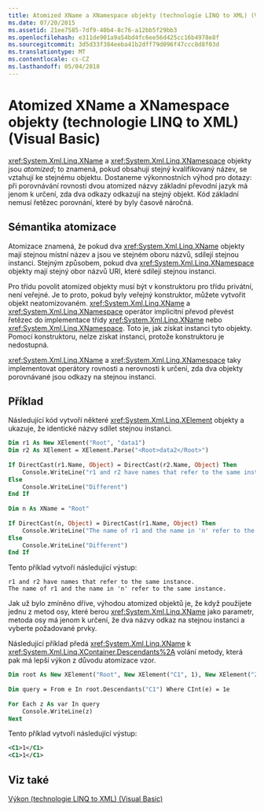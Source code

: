 ```yaml
---
title: Atomized XName a XNamespace objekty (technologie LINQ to XML) (Visual Basic)
ms.date: 07/20/2015
ms.assetid: 21ee7585-7df9-40b4-8c76-a12bb5f29bb3
ms.openlocfilehash: e311de901a9a54bd4fc6ee56d425cc16b4978e8f
ms.sourcegitcommit: 3d5d33f384eeba41b2dff79d096f47ccc8d8f03d
ms.translationtype: MT
ms.contentlocale: cs-CZ
ms.lasthandoff: 05/04/2018
---
```

# <a name="atomized-xname-and-xnamespace-objects-linq-to-xml-visual-basic"></a>Atomized XName a XNamespace objekty (technologie LINQ to XML) (Visual Basic)
<xref:System.Xml.Linq.XName> a <xref:System.Xml.Linq.XNamespace> objekty jsou *atomized*; to znamená, pokud obsahují stejný kvalifikovaný název, se vztahují ke stejnému objektu. Dostaneme výkonnostních výhod pro dotazy: při porovnávání rovnosti dvou atomized názvy základní převodní jazyk má jenom k určení, zda dva odkazy odkazují na stejný objekt. Kód základní nemusí řetězec porovnání, které by byly časově náročná.  
  
## <a name="atomization-semantics"></a>Sémantika atomizace  
 Atomizace znamená, že pokud dva <xref:System.Xml.Linq.XName> objekty mají stejnou místní název a jsou ve stejném oboru názvů, sdílejí stejnou instanci. Stejným způsobem, pokud dva <xref:System.Xml.Linq.XNamespace> objekty mají stejný obor názvů URI, které sdílejí stejnou instanci.  
  
 Pro třídu povolit atomized objekty musí být v konstruktoru pro třídu privátní, není veřejné. Je to proto, pokud byly veřejný konstruktor, můžete vytvořit objekt neatomizovaném. <xref:System.Xml.Linq.XName> a <xref:System.Xml.Linq.XNamespace> operátor implicitní převod převést řetězec do implementace třídy <xref:System.Xml.Linq.XName> nebo <xref:System.Xml.Linq.XNamespace>. Toto je, jak získat instanci tyto objekty. Pomocí konstruktoru, nelze získat instanci, protože konstruktoru je nedostupná.  
  
 <xref:System.Xml.Linq.XName> a <xref:System.Xml.Linq.XNamespace> taky implementovat operátory rovnosti a nerovnosti k určení, zda dva objekty porovnávané jsou odkazy na stejnou instanci.  
  
## <a name="example"></a>Příklad  
 Následující kód vytvoří některé <xref:System.Xml.Linq.XElement> objekty a ukazuje, že identické názvy sdílet stejnou instanci.  
  
```vb  
Dim r1 As New XElement("Root", "data1")  
Dim r2 As XElement = XElement.Parse("<Root>data2</Root>")  
  
If DirectCast(r1.Name, Object) = DirectCast(r2.Name, Object) Then  
    Console.WriteLine("r1 and r2 have names that refer to the same instance.")  
Else  
    Console.WriteLine("Different")  
End If  
  
Dim n As XName = "Root"  
  
If DirectCast(n, Object) = DirectCast(r1.Name, Object) Then  
    Console.WriteLine("The name of r1 and the name in 'n' refer to the same instance.")  
Else  
    Console.WriteLine("Different")  
End If  
```  
  
 Tento příklad vytvoří následující výstup:  
  
```  
r1 and r2 have names that refer to the same instance.  
The name of r1 and the name in 'n' refer to the same instance.  
```  
  
 Jak už bylo zmíněno dříve, výhodou atomized objektů je, že když použijete jednu z metod osy, které berou <xref:System.Xml.Linq.XName> jako parametr, metoda osy má jenom k určení, že dva názvy odkaz na stejnou instanci a vyberte požadované prvky.  
  
 Následující příklad předá <xref:System.Xml.Linq.XName> k <xref:System.Xml.Linq.XContainer.Descendants%2A> volání metody, která pak má lepší výkon z důvodu atomizace vzor.  
  
```vb  
Dim root As New XElement("Root", New XElement("C1", 1), New XElement("Z1", New XElement("C1", 2), New XElement("C1", 1)))  
  
Dim query = From e In root.Descendants("C1") Where CInt(e) = 1e  
  
For Each z As var In query  
    Console.WriteLine(z)  
Next  
```  
  
 Tento příklad vytvoří následující výstup:  
  
```xml  
<C1>1</C1>  
<C1>1</C1>  
```  
  
## <a name="see-also"></a>Viz také  
 [Výkon (technologie LINQ to XML) (Visual Basic)](../../../../visual-basic/programming-guide/concepts/linq/performance-linq-to-xml.md)
